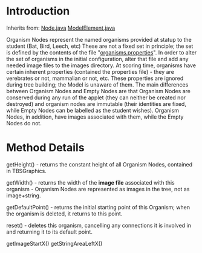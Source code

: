 # Introduction #

Inherits from: [Node.java](Node.md) [ModelElement.java](ModelElement.md)

Organism Nodes represent the named organisms provided at statup to the student (Bat, Bird, Leech, etc)
These are not a fixed set in principle; the set is defined by the contents of the file "[organisms.properties](organismsProps.md)". In order to alter the set of organisms in the initial configuration, alter that file and add any needed image files to the images directory.
At scoring time, organisms have certain inherent properties (contained the properties file) - they are verebrates or not, mammalian or not, etc. These properties are ignored during tree building; the Model is unaware of them.
The main differences between Organism Nodes and Empty Nodes are that Organism Nodes are conserved during any run of the applet (they can neither be created nor destroyed) and organism nodes are immutable (their identities are fixed, while Empty Nodes can be labelled as the student wishes). Organism Nodes, in addition, have images associated with them, while the Empty Nodes do not.

# Method Details #

getHeight() - returns the constant height of all Organism Nodes, contained in TBSGraphics.

getWidth() - returns the width of the **image file** associated with this organism - Organism Nodes are represented as images in the tree, not as image+string.

getDefaultPoint() - returns the initial starting point of this Organism; when the organism is deleted, it returns to this point.

reset() - deletes this organism, cancelling any connections it is involved in and returning it to its default point.

getImageStartX()
getStringAreaLeftX()